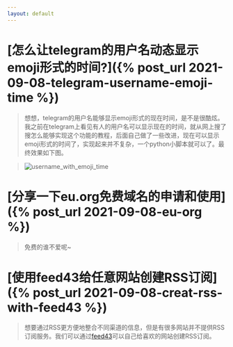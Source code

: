 ```yaml
---
layout: default
---
```



# [怎么让telegram的用户名动态显示emoji形式的时间?]({% post_url 2021-09-08-telegram-username-emoji-time %})

>想想，telegram的用户名能够显示emoji形式的现在时间，是不是很酷炫。我之前在telegram上看见有人的用户名可以显示现在的时间，就从网上搜了搜怎么能够实现这个功能的教程，后面自己做了一些改进，现在可以显示emoji形式的时间了，实现起来并不复杂，一个python小脚本就可以了。最终效果如下图。

>![username_with_emoji_time](https://images2.imgbox.com/4b/9f/MxCZgbGK_o.png)

# [分享一下eu.org免费域名的申请和使用]({% post_url 2021-09-08-eu-org %})

>免费的谁不爱呢~

# [使用feed43给任意网站创建RSS订阅]({% post_url 2021-09-08-creat-rss-with-feed43 %})

>想要通过RSS更方便地整合不同渠道的信息，但是有很多网站并不提供RSS订阅服务。我们可以通过[feed43](https://feed43.com)可以自己给喜欢的网站创建RSS订阅。